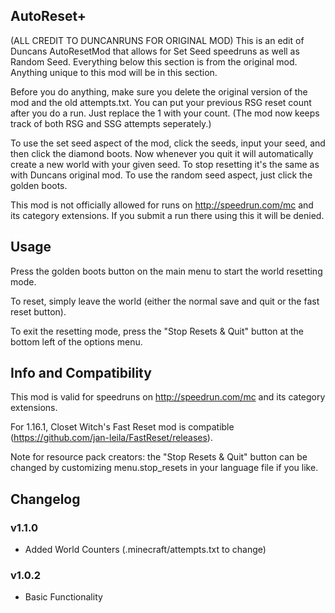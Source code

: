 ## AutoReset+
(ALL CREDIT TO DUNCANRUNS FOR ORIGINAL MOD) This is an edit of Duncans AutoResetMod that allows for Set Seed speedruns as well as Random Seed. Everything below this section is from the original mod. Anything unique to this mod will be in this section.

Before you do anything, make sure you delete the original version of the mod and the old attempts.txt. You can put your previous RSG reset count after you do a run. Just replace the 1 with your count. (The mod now keeps track of both RSG and SSG attempts seperately.)

To use the set seed aspect of the mod, click the seeds, input your seed, and then click the diamond boots. Now whenever you quit it will automatically create a new world with your given seed. To stop resetting it's the same as with Duncans original mod. To use the random seed aspect, just click the golden boots.

This mod is not officially allowed for runs on http://speedrun.com/mc and its category extensions. If you submit a run there using this it will be denied. 


## Usage

Press the golden boots button on the main menu to start the world resetting mode.

To reset, simply leave the world (either the normal save and quit or the fast reset button).

To exit the resetting mode, press the "Stop Resets & Quit" button at the bottom left of the options menu.

## Info and Compatibility

This mod is valid for speedruns on http://speedrun.com/mc and its category extensions.

For 1.16.1, Closet Witch's Fast Reset mod is compatible (https://github.com/jan-leila/FastReset/releases).

Note for resource pack creators: the "Stop Resets & Quit" button can be changed by customizing menu.stop_resets in your language file if you like.

## Changelog

### v1.1.0
- Added World Counters (.minecraft/attempts.txt to change)

### v1.0.2
- Basic Functionality
